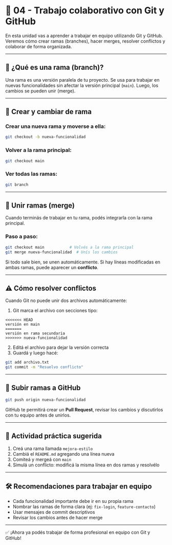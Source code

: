# 🤝 04 - Trabajo colaborativo con Git y GitHub

En esta unidad vas a aprender a trabajar en equipo utilizando Git y GitHub. Veremos cómo crear ramas (branches), hacer merges, resolver conflictos y colaborar de forma organizada.

---

## 🌿 ¿Qué es una rama (branch)?

Una rama es una versión paralela de tu proyecto. Se usa para trabajar en nuevas funcionalidades sin afectar la versión principal (`main`). Luego, los cambios se pueden unir (merge).

---

## 🌱 Crear y cambiar de rama

### Crear una nueva rama y moverse a ella:
```bash
git checkout -b nueva-funcionalidad
```

### Volver a la rama principal:
```bash
git checkout main
```

### Ver todas las ramas:
```bash
git branch
```

---

## 🔀 Unir ramas (merge)

Cuando terminás de trabajar en tu rama, podés integrarla con la rama principal.

### Paso a paso:
```bash
git checkout main           # Volvés a la rama principal
git merge nueva-funcionalidad  # Unís los cambios
```

Si todo sale bien, se unen automáticamente. Si hay líneas modificadas en ambas ramas, puede aparecer un **conflicto**.

---

## ⚠️ Cómo resolver conflictos

Cuando Git no puede unir dos archivos automáticamente:

1. Git marca el archivo con secciones tipo:
```
<<<<<<< HEAD
versión en main
=======
versión en rama secundaria
>>>>>>> nueva-funcionalidad
```

2. Editá el archivo para dejar la versión correcta
3. Guardá y luego hacé:
```bash
git add archivo.txt
git commit -m "Resuelvo conflicto"
```

---

## 🔗 Subir ramas a GitHub
```bash
git push origin nueva-funcionalidad
```

GitHub te permitirá crear un **Pull Request**, revisar los cambios y discutirlos con tu equipo antes de unirlos.

---

## 🧪 Actividad práctica sugerida
1. Creá una rama llamada `mejora-estilo`
2. Cambiá el `README.md` agregando una línea nueva
3. Comiteá y mergeá con `main`
4. Simulá un conflicto: modificá la misma línea en dos ramas y resolvélo

---

## 🛠 Recomendaciones para trabajar en equipo
- Cada funcionalidad importante debe ir en su propia rama
- Nombrar las ramas de forma clara (ej: `fix-login`, `feature-contacto`)
- Usar mensajes de commit descriptivos
- Revisar los cambios antes de hacer merge

---

✅ ¡Ahora ya podés trabajar de forma profesional en equipo con Git y GitHub!
